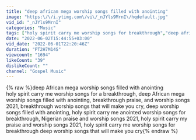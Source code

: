 ```yaml
---
title: "deep african mega worship songs filled with anointing"
image: "https:\/\/i.ytimg.com\/vi\/_nJYls9MrnI\/hqdefault.jpg"
vid_id: "_nJYls9MrnI"
categories: "Music"
tags: ["holy spirit carry me worship songs for breakthrough","deep african mega worship songs filled with anointing","breakthrough praise and worship songs 2021"]
date: "2022-06-02T15:44:55+03:00"
vid_date: "2022-06-01T22:20:46Z"
duration: "PT2H7M14S"
viewcount: "1694"
likeCount: "39"
dislikeCount: ""
channel: "Gospel Music"
---
```

{% raw %}deep African mega worship songs filled with anointing<br />holy spirit carry me worship songs for a breakthrough, deep African mega worship songs filled with anointing, breakthrough praise, and worship songs 2021, breakthrough worship songs that will make you cry, deep worship songs filled with anointing, holy spirit carry me anointed worship songs for breakthrough, Nigerian praise and worship songs 2021, holy spirit carry my praise and worship songs 2021, holy spirit carry me worship songs for breakthrough deep worship songs that will make you cry{% endraw %}
